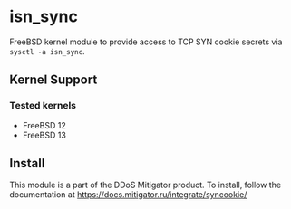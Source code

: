 # isn_sync

FreeBSD kernel module to provide access to TCP SYN cookie secrets
via `sysctl -a isn_sync`.

## Kernel Support

### Tested kernels

* FreeBSD 12
* FreeBSD 13

## Install

This module is a part of the DDoS Mitigator product. To install, follow
the documentation at https://docs.mitigator.ru/integrate/syncookie/
